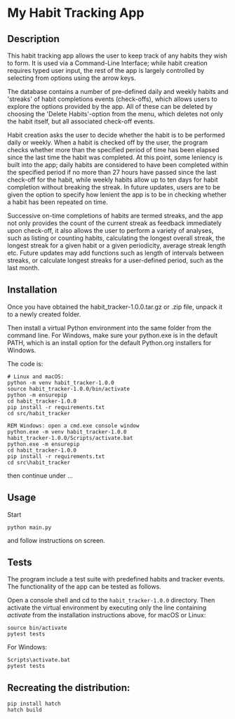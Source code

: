 # My Habit Tracking App

## Description
This habit tracking app allows the user to keep track of any habits they wish to form. 
It is used via a Command-Line Interface; while habit creation requires typed user input, the rest 
of the app is largely controlled by selecting from options using the arrow keys. 

The database contains a number of pre-defined daily and weekly habits and 'streaks' of habit completions events (check-offs), which allows users to explore 
the options provided by the app. All of these can be deleted by choosing the 'Delete Habits'-option from the menu, which 
deletes not only the habit itself, but all associated check-off events. 

Habit creation asks the user to decide whether the habit is to be performed daily or weekly. When a habit is 
checked off by the user, the program checks whether more than the specified period of time has been elapsed since the last time the 
habit was completed. At this point, some leniency is built into the app;
daily habits are considered to have been completed within the specified period if no more than 27 hours have passed since the last
check-off for the habit, while weekly habits allow up to ten days for habit completion without breaking the streak. In future updates, 
users are to be given the option to specify how lenient the app is to be in checking whether a habit has been repeated on time. 

Successive on-time completions of habits are termed streaks, and the app not only provides the count of the current streak 
as feedback immediately upon check-off, it also allows the user to perform a variety of analyses, such as listing or counting habits,
calculating the longest overall streak, the longest streak for a given habit or a given periodicity, average streak length etc. 
Future updates may add functions such as length of intervals between streaks, or calculate longest streaks for a user-defined period, such as the last month.



## Installation

Once you have obtained the habit_tracker-1.0.0.tar.gz or .zip file, unpack it to a newly
created folder. 

Then install a virtual Python environment into the same folder from the command line. For Windows, make sure your python.exe is
in the default PATH, which is an install option for the default Python.org installers for Windows.

The code is:

```shell
# Linux and macOS:
python -m venv habit_tracker-1.0.0
source habit_tracker-1.0.0/bin/activate
python -m ensurepip
cd habit_tracker-1.0.0
pip install -r requirements.txt
cd src/habit_tracker
```

```shell
REM Windows: open a cmd.exe console window
python.exe -m venv habit_tracker-1.0.0
habit_tracker-1.0.0/Scripts/activate.bat
python.exe -m ensurepip
cd habit_tracker-1.0.0
pip install -r requirements.txt
cd src\habit_tracker
```

then continue under ...

## Usage

Start

```shell
python main.py
```
and follow instructions on screen.

## Tests

The program include a test suite with predefined habits and tracker events. The functionality of the app can be 
tested as follows.

Open a console shell and cd to the `habit_tracker-1.0.0` directory.
Then activate the virtual environment by executing only the line containing _activate_ 
from the installation instructions above, for macOS or Linux:

```shell
source bin/activate
pytest tests
```

For Windows:


```shell
Scripts\activate.bat
pytest tests
```

## Recreating the distribution:

```shell
pip install hatch
hatch build
```
